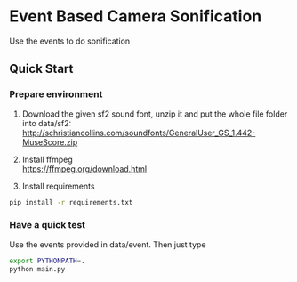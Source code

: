 # Event Based Camera Sonification
Use the events to do sonification

## Quick Start 
### Prepare environment
1. Download the given sf2 sound font, unzip it and put the whole file folder into data/sf2:  
http://schristiancollins.com/soundfonts/GeneralUser_GS_1.442-MuseScore.zip

2. Install ffmpeg  
https://ffmpeg.org/download.html

3. Install requirements

```bash
pip install -r requirements.txt 
```

### Have a quick test
Use the events provided in data/event. Then just type

```bash
export PYTHONPATH=.
python main.py
```
